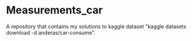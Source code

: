 # Measurements_car
A repository that contains my solutions to kaggle dataset  "kaggle datasets download -d anderas/car-consume". 
